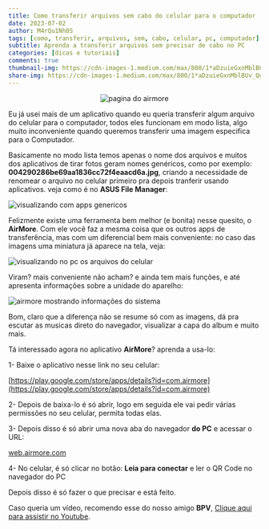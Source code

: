 ```yaml
---
title: Como transferir arquivos sem cabo do celular para o computador
date: 2023-07-02
author: M4rQu1Nh0S
tags: [como, transferir, arquivos, sem, cabo, celular, pc, computador]
subtitle: Aprenda a transferir arquivos sem precisar de cabo no PC
categories: [dicas e tutoriais]
comments: true
thumbnail-img: https://cdn-images-1.medium.com/max/800/1*aDzuieGxnMblBUv_Qgy8NA.png
share-img: https://cdn-images-1.medium.com/max/800/1*aDzuieGxnMblBUv_Qgy8NA.png
---
```


<p align='center'><img alt='pagina do airmore' src="https://cdn-images-1.medium.com/max/800/1*aDzuieGxnMblBUv_Qgy8NA.png"/></p>
Eu já usei mais de um aplicativo quando eu queria transferir algum arquivo do celular para o computador, todos eles funcionam em modo lista, algo muito inconveniente quando queremos transferir uma imagem especifica para o Computador.

Basicamente no modo lista temos apenas o nome dos arquivos e muitos dos aplicativos de tirar fotos geram nomes genéricos, como por exemplo: **004290286be69aa1836cc72f4eaacd6a.jpg**, criando a necessidade de renomear o arquivo no celular primeiro pra depois tranferir usando aplicativos. veja como é no **ASUS File Manager**:

![visualizando com apps genericos](https://cdn-images-1.medium.com/max/800/1*8fpYraZfLXbexGz2kTrH9A.png)

Felizmente existe uma ferramenta bem melhor (e bonita) nesse quesito, o **AirMore**. Com ele você faz a mesma coisa que os outros apps de transferência, mas com um diferencial bem mais conveniente: no caso das imagens uma miniatura já aparece na tela, veja:

![visualizando no pc os arquivos do celular](https://cdn-images-1.medium.com/max/800/1*ZSFcnsYiM_rZttjmgrSq7g.png)

Viram? mais conveniente não acham? e ainda tem mais funções, e até apresenta informações sobre a unidade do aparelho:

![airmore mostrando informações do sistema](https://cdn-images-1.medium.com/max/800/1*hNP-y1nSP8vtYoYI6rs98w.png)

Bom, claro que a diferença não se resume só com as imagens, dá pra escutar as musicas direto do navegador, visualizar a capa do album e muito mais.

Tá interessado agora no aplicativo **AirMore**? aprenda a usa-lo:

1- Baixe o aplicativo nesse link no seu celular:

[https://play.google.com/store/apps/details?id=com.airmore](https://play.google.com/store/apps/details?id=com.airmore)

2- Depois de baixa-lo é só abrir, logo em seguida ele vai pedir várias permissões no seu celular, permita todas elas.

3- Depois disso é só abrir uma nova aba do navegador **do PC** e acessar o URL:

[web.airmore.com](https://web.airmore.com/)

4- No celular, é só clicar no botão: **Leia para conectar** e ler o QR Code no navegador do PC

Depois disso é só fazer o que precisar e está feito.

Caso queria um vídeo, recomendo esse do nosso amigo **BPV**, [Clique aqui para assistir no Youtube](https://www.youtube.com/watch?v=RBkEVG_tLIE).
